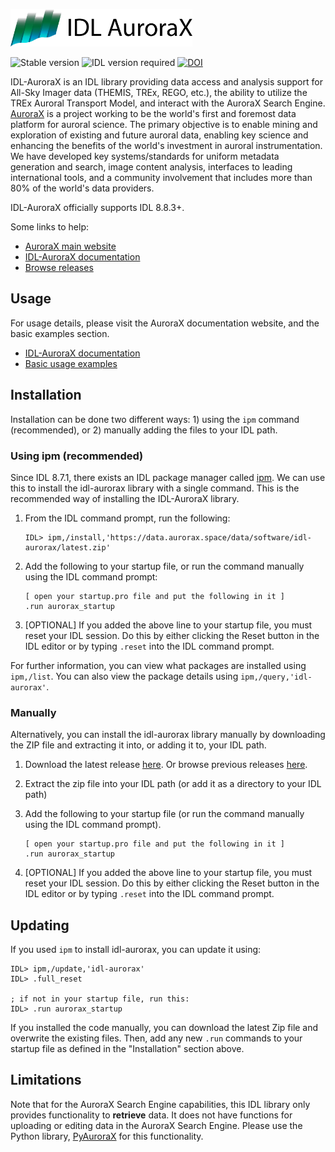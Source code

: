 <a href="https://aurorax.space/"><img alt="AuroraX" src="logo.svg" height="60"></a>

![Stable version](https://img.shields.io/badge/Latest%20stable%20release-v1.4.0-orange)
![IDL version required](https://img.shields.io/badge/IDL-8.8.3%2B-blue)
[![DOI](https://zenodo.org/badge/DOI/10.5281/zenodo.12532077.svg)](https://doi.org/10.5281/zenodo.12532077)

IDL-AuroraX is an IDL library providing data access and analysis support for All-Sky Imager data (THEMIS, TREx, REGO, etc.), the ability to utilize the TREx Auroral Transport Model, and interact with the AuroraX Search Engine. [AuroraX](https://aurorax.space) is a project working to be the world's first and foremost data platform for auroral science. The primary objective is to enable mining and exploration of existing and future auroral data, enabling key science and enhancing the benefits of the world's investment in auroral instrumentation. We have developed key systems/standards for uniform metadata generation and search, image content analysis, interfaces to leading international tools, and a community involvement that includes more than 80% of the world's data providers.

IDL-AuroraX officially supports IDL 8.8.3+.

Some links to help:
- [AuroraX main website](https://aurorax.space)
- [IDL-AuroraX documentation](https://docs.aurorax.space/code/overview)
- [Browse releases](https://github.com/aurorax-space/idl-aurorax/releases)

## Usage

For usage details, please visit the AuroraX documentation website, and the basic examples section.

- [IDL-AuroraX documentation](https://docs.aurorax.space/code/overview)
- [Basic usage examples](https://docs.aurorax.space/code/basic_usage/overview)

## Installation

Installation can be done two different ways: 1) using the `ipm` command (recommended), or 2) manually adding the files to your IDL path.

### Using ipm (recommended)

Since IDL 8.7.1, there exists an IDL package manager called [ipm](https://www.l3harrisgeospatial.com/docs/ipm.html#INSTALL). We can use this to install the idl-aurorax library with a single command. This is the recommended way of installing the IDL-AuroraX library.

1. From the IDL command prompt, run the following:

    ```idl
    IDL> ipm,/install,'https://data.aurorax.space/data/software/idl-aurorax/latest.zip'
    ```

2. Add the following to your startup file, or run the command manually using the IDL command prompt:

    ```
    [ open your startup.pro file and put the following in it ]
    .run aurorax_startup
    ```

3. [OPTIONAL] If you added the above line to your startup file, you must reset your IDL session. Do this by either clicking the Reset button in the IDL editor or by typing `.reset` into the IDL command prompt.

For further information, you can view what packages are installed using `ipm,/list`. You can also view the package details using `ipm,/query,'idl-aurorax'`.

### Manually

Alternatively, you can install the idl-aurorax library manually by downloading the ZIP file and extracting it into, or adding it to, your IDL path. 

1. Download the latest release [here](https://data.aurorax.space/data/software/idl-aurorax/latest.zip). Or browse previous releases [here](https://data.aurorax.space/data/software/idl-aurorax).
2. Extract the zip file into your IDL path (or add it as a directory to your IDL path)
3. Add the following to your startup file (or run the command manually using the IDL command prompt).

    ```
    [ open your startup.pro file and put the following in it ]
    .run aurorax_startup
    ```

4. [OPTIONAL] If you added the above line to your startup file, you must reset your IDL session. Do this by either clicking the Reset button in the IDL editor or by typing `.reset` into the IDL command prompt.

## Updating

If you used `ipm` to install idl-aurorax, you can update it using:

```idl
IDL> ipm,/update,'idl-aurorax'
IDL> .full_reset

; if not in your startup file, run this:
IDL> .run aurorax_startup
```

If you installed the code manually, you can download the latest Zip file and overwrite the existing files. Then, add any new `.run` commands to your startup file as defined in the "Installation" section above.

## Limitations

Note that for the AuroraX Search Engine capabilities, this IDL library only provides functionality to **retrieve** data. It does not have functions for uploading or editing data in the AuroraX Search Engine. Please use the Python library, [PyAuroraX](https://github.com/aurorax-space/pyaurorax) for this functionality.
